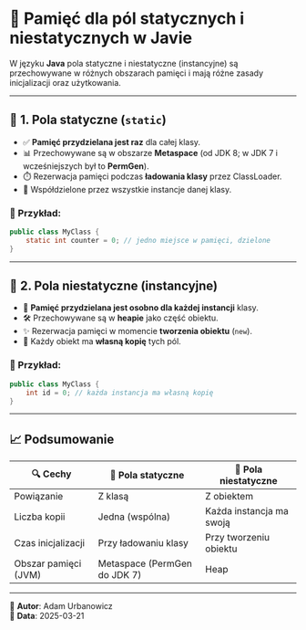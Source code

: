 # 📄 Pamięć dla pól statycznych i niestatycznych w Javie

W języku **Java** pola statyczne i niestatyczne (instancyjne) są przechowywane w różnych obszarach pamięci i mają różne zasady inicjalizacji oraz użytkowania.

---

## 🔢 1. Pola statyczne (`static`)

- ✅ **Pamięć przydzielana jest raz** dla całej klasy.
- 📊 Przechowywane są w obszarze **Metaspace** (od JDK 8; w JDK 7 i wcześniejszych był to **PermGen**).
- ⏱️ Rezerwacja pamięci podczas **ładowania klasy** przez ClassLoader.
- 🤝 Współdzielone przez wszystkie instancje danej klasy.

### 📝 Przykład:
```java
public class MyClass {
    static int counter = 0; // jedno miejsce w pamięci, dzielone
}
```

---

## 📁 2. Pola niestatyczne (instancyjne)

- 🌟 **Pamięć przydzielana jest osobno dla każdej instancji** klasy.
- 🛠️ Przechowywane są w **heapie** jako część obiektu.
- ✨ Rezerwacja pamięci w momencie **tworzenia obiektu** (`new`).
- 👤 Każdy obiekt ma **własną kopię** tych pól.

### 📝 Przykład:
```java
public class MyClass {
    int id = 0; // każda instancja ma własną kopię
}
```

---

## 📈 Podsumowanie

| 🔍 Cechy              | 🔹 Pola statyczne              | 🔹 Pola niestatyczne           |
|--------------------------|----------------------------|----------------------------|
| Powiązanie               | Z klasą                    | Z obiektem                 |
| Liczba kopii             | Jedna (wspólna)            | Każda instancja ma swoją |
| Czas inicjalizacji       | Przy ładowaniu klasy       | Przy tworzeniu obiektu    |
| Obszar pamięci (JVM)     | Metaspace (PermGen do JDK 7) | Heap                       |

---

👤 **Autor**: Adam Urbanowicz  
📅 **Data**: 2025-03-21

